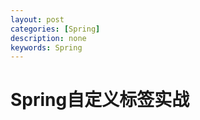 ```yaml
---
layout: post
categories: [Spring]
description: none
keywords: Spring
---
```

# Spring自定义标签实战























































